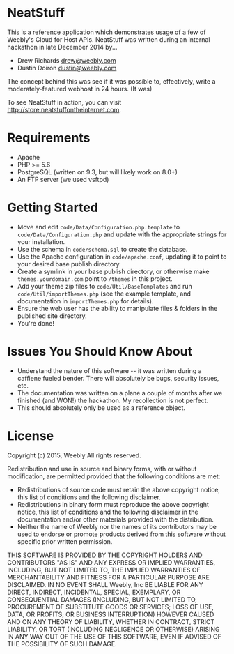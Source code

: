 # NeatStuff

This is a reference application which demonstrates usage of a few of Weebly's Cloud for Host APIs.
NeatStuff was written during an internal hackathon in late December 2014 by...
 * Drew Richards <drew@weebly.com>
 * Dustin Doiron <dustin@weebly.com>

The concept behind this was see if it was possible to, effectively, write a moderately-featured webhost in 24 hours. (It was)

To see NeatStuff in action, you can visit http://store.neatstuffontheinternet.com.

# Requirements
 * Apache
 * PHP >= 5.6
 * PostgreSQL (written on 9.3, but will likely work on 8.0+)
 * An FTP server (we used vsftpd)

# Getting Started
 * Move and edit `code/Data/Configuration.php.template` to `code/Data/Configuration.php` and update with the appropriate strings for your installation.
 * Use the schema in `code/schema.sql` to create the database.
 * Use the Apache configuration in `code/apache.conf`, updating it to point to your desired base publish directory.
 * Create a symlink in your base publish directory, or otherwise make `themes.yourdomain.com` point to `/themes` in this project.
 * Add your theme zip files to `code/Util/BaseTemplates` and run `code/Util/importThemes.php` (see the example template, and documentation in `importThemes.php` for details).
 * Ensure the web user has the ability to manipulate files & folders in the published site directory.
 * You're done!

# Issues You Should Know About
 * Understand the nature of this software -- it was written during a caffiene fueled bender. There will absolutely be bugs, security issues, etc.
 * The documentation was written on a plane a couple of months after we finished (and WON!) the hackathon. My recollection is not perfect.
 * This should absolutely only be used as a reference object.

# License
Copyright (c) 2015, Weebly
All rights reserved.

Redistribution and use in source and binary forms, with or without
modification, are permitted provided that the following conditions are met:
 * Redistributions of source code must retain the above copyright notice, this list of conditions and the following disclaimer.
 * Redistributions in binary form must reproduce the above copyright notice, this list of conditions and the following disclaimer in the documentation and/or other materials provided with the distribution.
 * Neither the name of Weebly nor the names of its contributors may be used to endorse or promote products derived from this software without specific prior written permission.

THIS SOFTWARE IS PROVIDED BY THE COPYRIGHT HOLDERS AND CONTRIBUTORS "AS IS" AND
ANY EXPRESS OR IMPLIED WARRANTIES, INCLUDING, BUT NOT LIMITED TO, THE IMPLIED
WARRANTIES OF MERCHANTABILITY AND FITNESS FOR A PARTICULAR PURPOSE ARE
DISCLAIMED. IN NO EVENT SHALL Weebly, Inc BE LIABLE FOR ANY
DIRECT, INDIRECT, INCIDENTAL, SPECIAL, EXEMPLARY, OR CONSEQUENTIAL DAMAGES
(INCLUDING, BUT NOT LIMITED TO, PROCUREMENT OF SUBSTITUTE GOODS OR SERVICES;
LOSS OF USE, DATA, OR PROFITS; OR BUSINESS INTERRUPTION) HOWEVER CAUSED AND
ON ANY THEORY OF LIABILITY, WHETHER IN CONTRACT, STRICT LIABILITY, OR TORT
(INCLUDING NEGLIGENCE OR OTHERWISE) ARISING IN ANY WAY OUT OF THE USE OF THIS
SOFTWARE, EVEN IF ADVISED OF THE POSSIBILITY OF SUCH DAMAGE.
